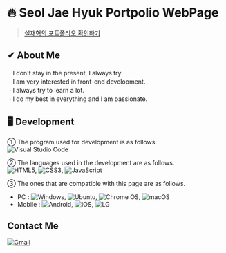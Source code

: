 
# 🔥 Seol Jae Hyuk Portpolio WebPage <br>
>[설재혁의 포트폴리오 확인하기](https://developerjaehyuk.github.io/)

## ✔ About Me
ㆍI don't stay in the present, I always try. <br>
ㆍI am very interested in front-end development. <br>
ㆍI always try to learn a lot. <br>
ㆍI do my best in everything and I am passionate.


## 🖥 Development
① The program used for development is as follows. <br>
![Visual Studio Code](https://img.shields.io/badge/Visual%20Studio%20Code-0078d7.svg?style=for-the-badge&logo=visual-studio-code&logoColor=white)

② The languages used in the development are as follows.
<br>
![HTML5](https://img.shields.io/badge/html5-%23E34F26.svg?style=for-the-badge&logo=html5&logoColor=white), 
![CSS3](https://img.shields.io/badge/css3-%231572B6.svg?style=for-the-badge&logo=css3&logoColor=white),
![JavaScript](https://img.shields.io/badge/javascript-%23323330.svg?style=for-the-badge&logo=javascript&logoColor=%23F7DF1E)

③ The ones that are compatible with this page are as follows. 
<br>
- PC : 
![Windows](https://img.shields.io/badge/Windows-0078D6?style=for-the-badge&logo=windows&logoColor=white), 
![Ubuntu](https://img.shields.io/badge/Ubuntu-E95420?style=for-the-badge&logo=ubuntu&logoColor=white),
![Chrome OS](https://img.shields.io/badge/chrome%20os-3d89fc?style=for-the-badge&logo=google%20chrome&logoColor=white), 
![macOS](https://img.shields.io/badge/mac%20os-000000?style=for-the-badge&logo=macos&logoColor=F0F0F0)
- Mobile : 
![Android](https://img.shields.io/badge/Android-3DDC84?style=for-the-badge&logo=android&logoColor=white), 
![iOS](https://img.shields.io/badge/iOS-000000?style=for-the-badge&logo=ios&logoColor=white),
![LG](https://img.shields.io/badge/lg-a50034.svg?style=for-the-badge&logo=lg&logoColor=white)



## Contact Me

  
</a>
<a href="mailto:sjh1858321@gmail.com">
  
![Gmail](https://img.shields.io/badge/Gmail-D14836?style=for-the-badge&logo=gmail&logoColor=white)
  
  
</a>
